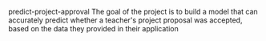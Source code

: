 predict-project-approval
The goal of the project is to build a model that can accurately predict whether a teacher's project proposal was accepted, based on the data they provided in their application
